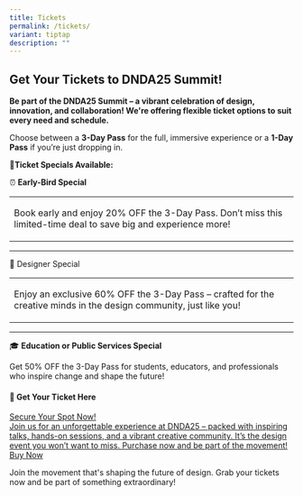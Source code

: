 ```yaml
---
title: Tickets
permalink: /tickets/
variant: tiptap
description: ""
---
```

<h2>Get Your Tickets to DNDA25 Summit!</h2>
<p><strong>Be part of the DNDA25 Summit – a vibrant celebration of design, innovation, and collaboration! We're offering flexible ticket options to suit every need and schedule.</strong>
</p>
<p>Choose between a <strong>3-Day Pass</strong> for the full, immersive experience
or a <strong>1-Day Pass</strong> if you’re just dropping in.</p>
<p><strong>🌟Ticket Specials Available:</strong>
</p>
<p>⏰ <strong>Early-Bird Special</strong>
</p>
<table style="minWidth: 25px">
<colgroup>
<col>
</colgroup>
<tbody>
<tr>
<td rowspan="1" colspan="1">
<p>Book early and enjoy 20% OFF the 3-Day Pass. Don’t miss this limited-time
deal to save big and experience more!</p>
</td>
</tr>
</tbody>
</table>
<hr>
<p>🎨 Designer Special</p>
<table style="minWidth: 25px">
<colgroup>
<col>
</colgroup>
<tbody>
<tr>
<td rowspan="1" colspan="1">
<p>Enjoy an exclusive 60% OFF the 3-Day Pass – crafted for the creative minds
in the design community, just like you!</p>
</td>
</tr>
</tbody>
</table>
<hr>
<p>🎓 <strong>Education or Public Services Special</strong>
</p>
<p>Get 50% OFF the 3-Day Pass for students, educators, and professionals
who inspire change and shape the future!</p>
<p></p>
<h4>🎫 <strong>Get Your Ticket Here</strong></h4>
<div class="isomer-card-grid"><a rel="noopener noreferrer nofollow" href="https://www.isomer.gov.sg" class="isomer-card"><div class="isomer-card-body"><div class="isomer-card-title">Secure Your Spot Now!</div><div class="isomer-card-description">Join us for an unforgettable experience at DNDA25 – packed with inspiring talks, hands-on sessions, and a vibrant creative community. It’s the design event you won’t want to miss. Purchase now and be part of the movement!</div><div class="isomer-card-link">Buy Now</div></div></a>
</div>
<p></p>
<p>Join the movement that's shaping the future of design. Grab your tickets
now and be part of something extraordinary!</p>